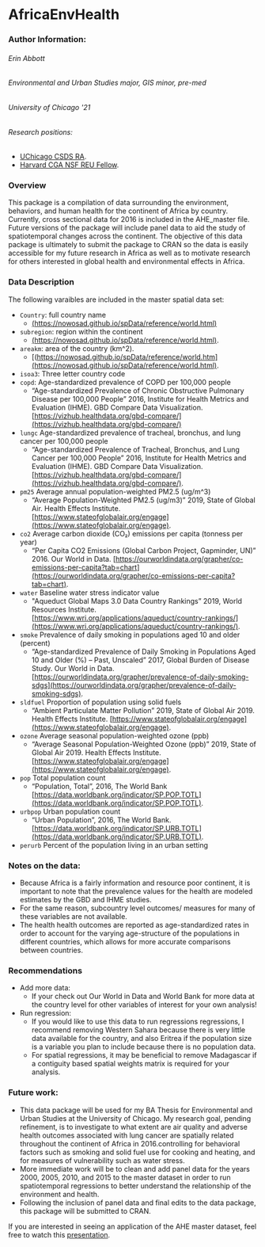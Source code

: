 # AfricaEnvHealth


### Author Information:
###### Erin Abbott
###### Environmental and Urban Studies major, GIS minor, pre-med
###### University of Chicago '21
###### Research positions:
* [UChicago CSDS RA](https://spatial.uchicago.edu/directories/full/Research-Assistants).
* [Harvard CGA NSF REU Fellow](https://gis.harvard.edu/people/erin-abbott).



### Overview
This package is a compilation of data surrounding the environment, behaviors, and human health for the continent of Africa by country. Currently, cross sectional data for 2016 is included in the AHE_master file. Future versions of the package will include panel data to aid the study of spatiotemporal changes across the continent. The objective of this data package is ultimately to submit the package to CRAN so the data is easily accessible for my future research in Africa as well as to motivate research for others interested in global health and environmental effects in Africa. 


### Data Description
The following varaibles are included in the master spatial data set:
* `Country`: full country name 
   * [(https://nowosad.github.io/spData/reference/world.html)](https://nowosad.github.io/spData/reference/world.html)
* `subregion`: region within the continent
   * [(https://nowosad.github.io/spData/reference/world.html)](https://nowosad.github.io/spData/reference/world.html).
* `areakm`: area of the country (km^2). 
   * [(https://nowosad.github.io/spData/reference/world.htm](https://nowosad.github.io/spData/reference/world.html).
* `isoa3`: Three letter country code
* `copd`: Age-standardized prevalence of COPD per 100,000 people
   * “Age-standardized Prevalence of Chronic Obstructive Pulmonary Disease per 100,000 People” 2016, Institute for Health Metrics and Evaluation (IHME). GBD Compare Data Visualization. [https://vizhub.healthdata.org/gbd-compare/](https://vizhub.healthdata.org/gbd-compare/)
* `lungc` Age-standardized prevalence of tracheal, bronchus, and lung cancer per 100,000 people
   * “Age-standardized Prevalence of Tracheal, Bronchus, and Lung Cancer per 100,000 People” 2016, Institute for Health Metrics and Evaluation (IHME). GBD Compare Data Visualization. [https://vizhub.healthdata.org/gbd-compare/](https://vizhub.healthdata.org/gbd-compare/).
* `pm25` Average annual population-weighted PM2.5 (ug/m^3)
   * “Average Population-Weighted PM2.5 (ug/m3)” 2019, State of Global Air. Health Effects Institute. [https://www.stateofglobalair.org/engage](https://www.stateofglobalair.org/engage).
* `co2` Average carbon dioxide (CO₂) emissions per capita (tonness per year)
   * “Per Capita CO2 Emissions (Global Carbon Project, Gapminder, UN)” 2016. Our World in Data. [https://ourworldindata.org/grapher/co-emissions-per-capita?tab=chart](https://ourworldindata.org/grapher/co-emissions-per-capita?tab=chart). 
* `water` Baseline water stress indicator value
   * "Aqueduct Global Maps 3.0 Data Country Rankings” 2019, World Resources Institute. [https://www.wri.org/applications/aqueduct/country-rankings/](https://www.wri.org/applications/aqueduct/country-rankings/). 
* `smoke` Prevalence of daily smoking in populations aged 10 and older (percent)
   * “Age-standardized Prevalence of Daily Smoking in Populations Aged 10 and Older (%) – Past, Unscaled” 2017, Global Burden of Disease Study. Our World in Data.[https://ourworldindata.org/grapher/prevalence-of-daily-smoking-sdgs](https://ourworldindata.org/grapher/prevalence-of-daily-smoking-sdgs).
* `sldfuel` Proportion of population using solid fuels
   * “Ambient Particulate Matter Pollution” 2019, State of Global Air 2019. Health Effects Institute. [https://www.stateofglobalair.org/engage](https://www.stateofglobalair.org/engage).
* `ozone` Average seasonal population-weighted ozone (ppb)
   * “Average Seasonal Population-Weighted Ozone (ppb)” 2019, State of Global Air 2019. Health Effects Institute. [https://www.stateofglobalair.org/engage](https://www.stateofglobalair.org/engage). 
* `pop` Total population count
   * “Population, Total”, 2016, The World Bank [https://data.worldbank.org/indicator/SP.POP.TOTL](https://data.worldbank.org/indicator/SP.POP.TOTL). 
* `urbpop` Urban population count
   * “Urban Population”, 2016, The World Bank. [https://data.worldbank.org/indicator/SP.URB.TOTL](https://data.worldbank.org/indicator/SP.URB.TOTL). 
* `perurb` Percent of the population living in an urban setting


### Notes on the data:
* Because Africa is a fairly information and resource poor continent, it is important to note that the prevalence values for the health are modeled estimates by the GBD and IHME studies. 
* For the same reason, subcountry level outcomes/ measures for many of these variables are not available. 
* The health health outcomes are reported as age-standardized rates in order to account for the varying age-structure of the populations in different countries, which allows for more accurate comparisons between countries. 


### Recommendations
* Add more data: 
   * If your check out Our World in Data and World Bank for more data at the country level for other variables of interest for your own analysis!
* Run regression:
   * If you would like to use this data to run regressions regressions, I recommend removing Western Sahara because there is very little data available for the country, and also Eritrea if the population size is a variable you plan to include because there is no population data. 
   * For spatial regressions, it may be beneficial to remove Madagascar if a contiguity based spatial weights matrix is required for your analysis.

  
### Future work:
* This data package will be used for my BA Thesis for Environmental and Urban Studies at the University of Chicago. My research goal, pending refinement, is to investigate to what extent are air quality and adverse health outcomes associated with lung cancer are spatially related throughout the continent of Africa in 2016.controlling for behavioral factors such as smoking and solid fuel use for cooking and heating, and for measures of vulnerability such as water stress. 
* More immediate work will be to clean and add panel data for the years 2000, 2005, 2010, and 2015 to the master dataset in order to run spatiotemporal regressions to better understand the relationship of the environment and health. 
* Following the inclusion of panel data and final edits to the data package, this package will be submitted to CRAN. 



If you are interested in seeing an application of the AHE master dataset, feel free to watch this [presentation](https://drive.google.com/open?id=1wtoZAnzZ5_Fm7Fl7rLkGFGQloOc81b23). 
  



  
  
  
  
  
